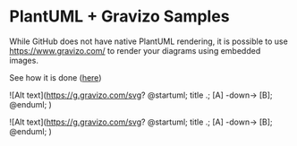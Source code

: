 # PlantUML + Gravizo Samples

While GitHub does not have native PlantUML rendering, it is possible
to use https://www.gravizo.com/ to render your diagrams using embedded images.

See how it is done ([here](https://raw.githubusercontent.com/htssouza/plantuml_with_gravizo/master/README.md))

![Alt text](https://g.gravizo.com/svg?
  @startuml;
  title .;
  [A] -down-> [B];
  @enduml;
)

![Alt text](https://g.gravizo.com/svg?
  @startuml;
  title .;
  [A] -down-> [B];
  @enduml;
)
